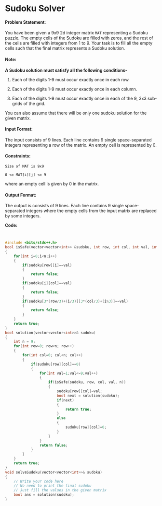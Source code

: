 # Sudoku Solver

#### Problem Statement:
You have been given a 9x9 2d integer matrix `MAT` representing a Sudoku puzzle. The empty cells of the Sudoku are filled with zeros, and the rest of the cells are filled with integers from 1 to 9. Your task is to fill all the empty cells such that the final matrix represents a Sudoku solution.

#### Note:

**A Sudoku solution must satisfy all the following conditions-**

1. Each of the digits 1-9 must occur exactly once in each row.

2. Each of the digits 1-9 must occur exactly once in each column.

3. Each of the digits 1-9 must occur exactly once in each of the 9, 3x3 sub-grids of the grid.

You can also assume that there will be only one sudoku solution for the given matrix.

#### Input Format:

The input consists of 9 lines. Each line contains 9 single space-separated integers representing a row of the matrix. An empty cell is represented by 0.

#### Constraints:

`Size of MAT is 9x9`

`0 <= MAT[i][j] <= 9`

where an empty cell is given by 0 in the matrix.

#### Output Format:

The output is consists of 9 lines. Each line contains 9 single space-separated integers where the empty cells from the input matrix are replaced by some integers.

**Code:**

```C++


#include <bits/stdc++.h>
bool isSafe(vector<vector<int>> &sudoku, int row, int col, int val, int n)
{
    for(int i=0;i<n;i++)
    {
        if(sudoku[row][i]==val)
        {
            return false;
        }
        if(sudoku[i][col]==val)
        {
            return false;
        }
        if(sudoku[3*(row/3)+(i/3)][3*(col/3)+(i%3)]==val)
        {
            return false;
        }
    }
    return true;
}
bool solution(vector<vector<int>>& sudoku)
{
    int n = 9;
    for(int row=0; row<n; row++)
    {
        for(int col=0; col<n; col++)
        {
            if(sudoku[row][col]==0)
            {
                for(int val=1;val<=9;val++)
                {
                    if(isSafe(sudoku, row, col, val, n))
                    {
                        sudoku[row][col]=val;
                        bool next = solution(sudoku);
                        if(next)
                        {
                            return true;
                        }
                        else
                        {
                            sudoku[row][col]=0;
                        }
                    }
                }
                return false;
            }
        }
    }
    return true;
}
void solveSudoku(vector<vector<int>>& sudoku)
{
    // Write your code here
    // No need to print the final sudoku
    // Just fill the values in the given matrix
    bool ans = solution(sudoku);
}


```
